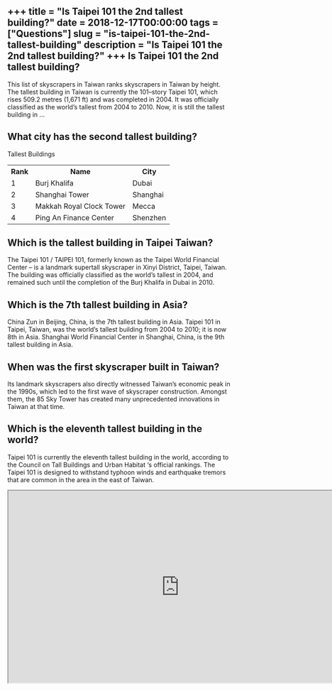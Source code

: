 +++
title = "Is Taipei 101 the 2nd tallest building?"
date = 2018-12-17T00:00:00
tags = ["Questions"]
slug = "is-taipei-101-the-2nd-tallest-building"
description = "Is Taipei 101 the 2nd tallest building?"
+++
Is Taipei 101 the 2nd tallest building?
---------------------------------------

This list of skyscrapers in Taiwan ranks skyscrapers in Taiwan by height. The tallest building in Taiwan is currently the 101–story Taipei 101, which rises 509.2 metres (1,671 ft) and was completed in 2004. It was officially classified as the world’s tallest from 2004 to 2010. Now, it is still the tallest building in …

What city has the second tallest building?
------------------------------------------

Tallest Buildings

<table><tr><th>Rank</th><th>Name</th><th>City</th></tr><tr><td>1</td><td>Burj Khalifa</td><td>Dubai</td></tr><tr><td>2</td><td>Shanghai Tower</td><td>Shanghai</td></tr><tr><td>3</td><td>Makkah Royal Clock Tower</td><td>Mecca</td></tr><tr><td>4</td><td>Ping An Finance Center</td><td>Shenzhen</td></tr></table>

Which is the tallest building in Taipei Taiwan?
-----------------------------------------------

The Taipei 101 / TAIPEI 101, formerly known as the Taipei World Financial Center – is a landmark supertall skyscraper in Xinyi District, Taipei, Taiwan. The building was officially classified as the world’s tallest in 2004, and remained such until the completion of the Burj Khalifa in Dubai in 2010.

Which is the 7th tallest building in Asia?
------------------------------------------

China Zun in Beijing, China, is the 7th tallest building in Asia. Taipei 101 in Taipei, Taiwan, was the world’s tallest building from 2004 to 2010; it is now 8th in Asia. Shanghai World Financial Center in Shanghai, China, is the 9th tallest building in Asia.

When was the first skyscraper built in Taiwan?
----------------------------------------------

Its landmark skyscrapers also directly witnessed Taiwan’s economic peak in the 1990s, which led to the first wave of skyscraper construction. Amongst them, the 85 Sky Tower has created many unprecedented innovations in Taiwan at that time.

Which is the eleventh tallest building in the world?
----------------------------------------------------

Taipei 101 is currently the eleventh tallest building in the world, according to the Council on Tall Buildings and Urban Habitat ‘s official rankings. The Taipei 101 is designed to withstand typhoon winds and earthquake tremors that are common in the area in the east of Taiwan.

<iframe allow="accelerometer; autoplay; clipboard-write; encrypted-media; gyroscope; picture-in-picture" allowfullscreen="" class="__youtube_prefs__  epyt-is-override  no-lazyload" data-no-lazy="1" data-origheight="433" data-origwidth="770" data-skipgform_ajax_framebjll="" height="433" id="_ytid_61170" loading="lazy" src="https://www.youtube.com/embed/bWvOIBMFCLA?enablejsapi=1&autoplay=0&cc_load_policy=0&cc_lang_pref=&iv_load_policy=1&loop=0&modestbranding=0&rel=1&fs=1&playsinline=0&autohide=2&theme=dark&color=red&controls=1&" title="YouTube player" width="770"></iframe>